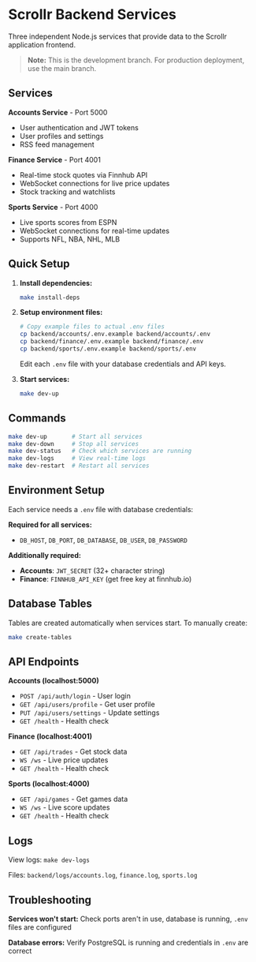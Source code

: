 # Scrollr Backend Services

Three independent Node.js services that provide data to the Scrollr application frontend.

> **Note:** This is the development branch. For production deployment, use the main branch.

## Services

**Accounts Service** - Port 5000
- User authentication and JWT tokens
- User profiles and settings
- RSS feed management

**Finance Service** - Port 4001  
- Real-time stock quotes via Finnhub API
- WebSocket connections for live price updates
- Stock tracking and watchlists

**Sports Service** - Port 4000
- Live sports scores from ESPN
- WebSocket connections for real-time updates
- Supports NFL, NBA, NHL, MLB

## Quick Setup

1. **Install dependencies:**
   ```bash
   make install-deps
   ```

2. **Setup environment files:**
   ```bash
   # Copy example files to actual .env files
   cp backend/accounts/.env.example backend/accounts/.env
   cp backend/finance/.env.example backend/finance/.env  
   cp backend/sports/.env.example backend/sports/.env
   ```
   
   Edit each `.env` file with your database credentials and API keys.

3. **Start services:**
   ```bash
   make dev-up
   ```

## Commands

```bash
make dev-up       # Start all services
make dev-down     # Stop all services
make dev-status   # Check which services are running
make dev-logs     # View real-time logs
make dev-restart  # Restart all services
```

## Environment Setup

Each service needs a `.env` file with database credentials:

**Required for all services:**
- `DB_HOST`, `DB_PORT`, `DB_DATABASE`, `DB_USER`, `DB_PASSWORD`

**Additionally required:**
- **Accounts**: `JWT_SECRET` (32+ character string)
- **Finance**: `FINNHUB_API_KEY` (get free key at finnhub.io)

## Database Tables

Tables are created automatically when services start. To manually create:

```bash
make create-tables
```

## API Endpoints

**Accounts (localhost:5000)**
- `POST /api/auth/login` - User login
- `GET /api/users/profile` - Get user profile  
- `PUT /api/users/settings` - Update settings
- `GET /health` - Health check

**Finance (localhost:4001)**  
- `GET /api/trades` - Get stock data
- `WS /ws` - Live price updates
- `GET /health` - Health check

**Sports (localhost:4000)**
- `GET /api/games` - Get games data
- `WS /ws` - Live score updates  
- `GET /health` - Health check

## Logs

View logs: `make dev-logs`

Files: `backend/logs/accounts.log`, `finance.log`, `sports.log`

## Troubleshooting

**Services won't start:** Check ports aren't in use, database is running, `.env` files are configured

**Database errors:** Verify PostgreSQL is running and credentials in `.env` are correct